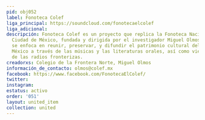 ```yaml
---
pid: obj052
label: Fonoteca Colef
liga_principal: https://soundcloud.com/fonotecaelcolef
liga_adicional: 
descripción: Fonoteca Colef es un proyecto que replica la Fonoteca Nacional en la
  Ciudad de México, fundada y dirigida por el investigador Miguel Olmos. El proyecto
  se enfoca en reunir, preservar, y difundir el patrimonio cultural del noroeste de
  México a través de las músicas y las literaturas orales, así como viejos archivos
  de las radios fronterizas.
creadorxs: Colegio de la Frontera Norte, Miguel Olmos
información_de_contacto: olmos@colef.mx
facebook: https://www.facebook.com/FonotecaElColef/
twitter: 
instagram: 
estatus: activo
order: '051'
layout: united_item
collection: united
---
```

